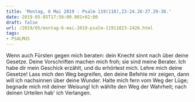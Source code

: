```yaml
---
title: 'Montag, 6 Mai 2019 : Psalm 119(118),23-24.26-27.29-30.'
date: 2019-05-05T17:50:00.001+02:00
draft: false
url: /2019/05/montag-6-mai-2019-psalm-11911823-2426.html
tags: 
- PSALMUS
---
```


Wenn auch Fürsten gegen mich beraten: dein Knecht sinnt nach über deine Gesetze. Deine Vorschriften machen mich froh; sie sind meine Berater. Ich habe dir mein Geschick erzählt, und du erhörtest mich. Lehre mich deine Gesetze! Lass mich den Weg begreifen, den deine Befehle mir zeigen, dann will ich nachsinnen über deine Wunder. Halte mich fern vom Weg der Lüge; begnade mich mit deiner Weisung! Ich wählte den Weg der Wahrheit; nach deinen Urteilen hab' ich Verlangen.